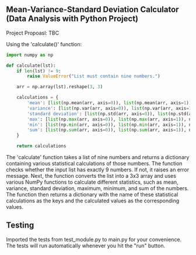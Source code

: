 ## Mean-Variance-Standard Deviation Calculator (Data Analysis with Python Project)

Project Propoasl: TBC

Using the 'calculate()' function:
```python
import numpy as np

def calculate(lst):
    if len(lst) != 9:
        raise ValueError("List must contain nine numbers.")

    arr = np.array(lst).reshape(3, 3)

    calculations = {
        'mean': [list(np.mean(arr, axis=0)), list(np.mean(arr, axis=1)), np.mean(arr)],
        'variance': [list(np.var(arr, axis=0)), list(np.var(arr, axis=1)), np.var(arr)],
        'standard deviation': [list(np.std(arr, axis=0)), list(np.std(arr, axis=1)), np.std(arr)],
        'max': [list(np.max(arr, axis=0)), list(np.max(arr, axis=1)), np.max(arr)],
        'min': [list(np.min(arr, axis=0)), list(np.min(arr, axis=1)), np.min(arr)],
        'sum': [list(np.sum(arr, axis=0)), list(np.sum(arr, axis=1)), np.sum(arr)]
    }

    return calculations

```
The 'calculate' function takes a list of nine numbers and returns a dictionary containing various statistical calculations of those numbers.
The function checks whether the input list has exactly 9 numbers. If not, it raises an error message. Next, the function converts the list into a 3x3 array and uses various NumPy functions to calculate different statistics, such as mean, variance, standard deviation, maximum, minimum, and sum of the numbers. The function then returns a dictionary with the name of these statistical calculations as the keys and the calculated values as the corresponding values. 

## Testing
Imported the tests from test_module.py to main.py for your convenience. The tests will run automatically whenever you hit the "run" button.

